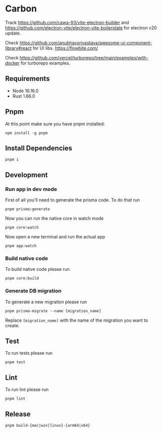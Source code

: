 # Carbon

Track https://github.com/cawa-93/vite-electron-builder and https://github.com/electron-vite/electron-vite-boilerplate for electron v20 update.

Check https://github.com/anubhavsrivastava/awesome-ui-component-library#react for UI libs.
https://flowbite.com/

Check https://github.com/vercel/turborepo/tree/main/examples/with-docker for turborepo examples.

## Requirements

- Node 16.16.0
- Rust 1.66.0

## Pnpm

At this point make sure you have pnpm installed:

`npm install -g pnpm`

## Install Dependencies

`pnpm i`

## Development

### Run app in dev mode

First of all you'll need to generate the prisma code. To do that run

`pnpm prisma:generate`

Now you can run the native core in watch mode

`pnpm core:watch`

Now open a new terminal and run the actual app

`pnpm app:watch`

### Build native code

To build native code please run

`pnpm core:build`

### Generate DB migration

To generate a new migration please run

`pnpm prisma-migrate --name [migration_name]`

Replace `[migration_name]` with the name of the migration you want to create.

## Test

To run tests please run

`pnpm test`

## Lint

To run lint please run

`pnpm lint`

## Release

`pnpm build-{mac|win|linux}-{arm64|x64}`
